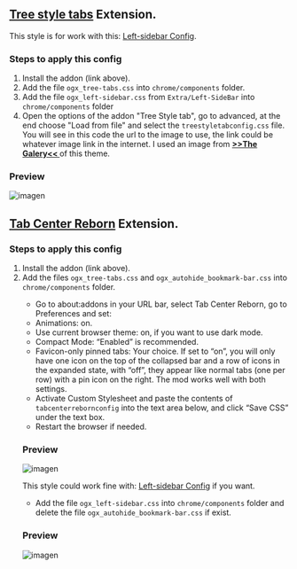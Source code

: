 ## [Tree style tabs](https://addons.mozilla.org/es/firefox/addon/tree-style-tab/) Extension.

This style is for work with this: [Left-sidebar Config](https://github.com/Godiesc/opera-gx/tree/main/Extras/Left-SideBar).

### Steps to apply this config
<ol><li>Install the addon (link above).</li>
<li>Add the file <code>ogx_tree-tabs.css</code> into <code>chrome/components</code> folder.</li>
<li>Add the file <code>ogx_left-sidebar.css</code> from <code>Extra/Left-SideBar</code> into <code>chrome/components</code> folder </li>
<li>Open the options of the addon "Tree Style tab", go to advanced, at the end choose "Load from file" and select the <code>treestyletabconfig.css</code> file. You will see in this code the url to the image to use, the link could be whatever image link in the internet. I used an image from <a href="https://imgur.com/a/j78IhJN"><b> >>The Galery<< </b></a> of this theme.</li></ol>

### Preview

![imagen](https://user-images.githubusercontent.com/22057609/209135663-428875eb-e0ab-40fc-8c4d-cbdd5fc567d7.png)


## [Tab Center Reborn](https://addons.mozilla.org/es/firefox/addon/tabcenter-reborn/) Extension.

### Steps to apply this config
<ol><li>Install the addon (link above).</li>
<li>Add the files <code>ogx_tree-tabs.css</code> and <code>ogx_autohide_bookmark-bar.css</code> into <code>chrome/components</code> folder.</li>

<ul>
<li>Go to about:addons in your URL bar, select Tab Center Reborn, go to Preferences and set:</li>
<li>Animations: on.</li>
<li>Use current browser theme: on, if you want to use dark mode.</li>
<li>Compact Mode: “Enabled” is recommended.</li>
<li>Favicon-only pinned tabs: Your choice. If set to “on”, you will only have one icon on the top of the collapsed bar and a row of icons in the expanded state, with “off”, they appear like normal tabs (one per row) with a pin icon on the right. The mod works well with both settings.</li>
<li>Activate Custom Stylesheet and paste the contents of <code>tabcenterrebornconfig</code> into the text area below, and click “Save CSS” under the text box.</li>
<li>Restart the browser if needed.</li>
</ul>

### Preview

![imagen](https://user-images.githubusercontent.com/22057609/209564040-67e8cf47-e839-4c02-9310-6304ccfcd853.png)


<p>This style could work fine with: <a href="https://github.com/Godiesc/opera-gx/tree/main/Extras/Left-SideBar">Left-sidebar Config</a> if you want.</p>
<ul><li>Add the file <code>ogx_left-sidebar.css</code> into <code>chrome/components</code> folder and delete the file <code>ogx_autohide_bookmark-bar.css</code> if exist.</li></ul>

### Preview
![imagen](https://user-images.githubusercontent.com/22057609/209563130-1b901142-18bc-4fe2-a5d2-651c2165fb87.png)
